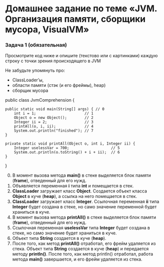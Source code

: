 # Домашнее задание по теме «JVM. Организация памяти, сборщики мусора, VisualVM»
### Задача 1 (обязательная)

Просмотрите код ниже и опишите (текстово или с картинками) каждую строку с точки зрения происходящего в JVM

Не забудьте упомянуть про:

* ClassLoader’ы,
* области памяти (стэк (и его фреймы), heap)
* сборщик мусора


public class JvmComprehension {

    public static void main(String[] args) { // 0
        int i = 1;                      // 1
        Object o = new Object();        // 2
        Integer ii = 2;                 // 3
        printAll(o, i, ii);             // 4
        System.out.println("finished"); // 7
    }

    private static void printAll(Object o, int i, Integer ii) {
        Integer uselessVar = 700;                   // 5
        System.out.println(o.toString() + i + ii);  // 6
    }
}

0. В момент вызова метода **main()** в стеке выделяется блок памяти (**frame**), отведенный для его нужд.
1. Объявляется переменная **i** типа **int** и помещается в стек.
2. **ClassLoader** загружает класс **Object**. Создается объект класса **Object** в куче (**heap**), а ссылка на него помещается в стек.
3. **ClassLoader** загружает класс **Integer**. Ссылочная переменная **ii** типа **Integer** будет создана в стеке, но само значение переменной будет храниться в куче.
4. В момент вызова метода **printAll()** в стеке выделяется блок памяти (**frame**), отведенный для его нужд.
5. Ссылочная переменная **uselessVar** типа **Integer** будет создана в стеке, но само значение будет храниться в куче.
6. Объект типа **String** создается в куче (**heap**).
7. После того, как метод **printAll()** отработал, его фрейм удаляется из стека. Объект типа **String** создается в куче (**heap**) и передается методу **println()**. После того, как метод println() отработал, работа метода **main()** завершается, и его фрейм удаляется из стека.
